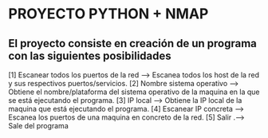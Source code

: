 PROYECTO PYTHON + NMAP
============================

## El proyecto consiste en creación de un programa con las siguientes posibilidades
[1] Escanear todos los puertos de la red —> Escanea todos los host de la red y sus respectivos puertos/servicios.
[2] Nombre sistema operativo —> Obtiene el nombre/plataforma del sistema operativo de la maquina en la que se está ejecutando el programa. 
[3] IP local —> Obtiene la IP local de la maquina que está ejecutando el programa.
[4] Escanear IP concreta  —> Escanea los puertos de una maquina en concreto de la red.
[5] Salir .—> Sale del programa

